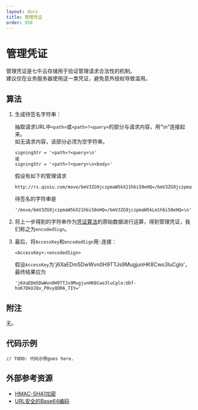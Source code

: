 ```yaml
---
layout: docs
title: 管理凭证
order: 950
---
```


<a id="access-token"></a>
# 管理凭证

管理凭证是七牛云存储用于验证管理请求合法性的机制。  
建议仅在业务服务器使用这一类凭证，避免意外授权导致滥用。  

<a id="access-token-algorithm"></a>
## 算法

1. 生成待签名字符串：  

	抽取请求URL中`<path>`或`<path>?<query>`的部分与请求内容，用“\n”连接起来。  
	如无请求内容，该部分必须为空字符串。  

	```
    signingStr = '<path>?<query>\n'
    或
    signingStr = '<path>?<query>\n<body>'
	```

	假设有如下的管理请求  

	```
    http://rs.qiniu.com/move/bmV3ZG9jczpmaW5kX21hbi50eHQ=/bmV3ZG9jczpmaW5kLm1hbi50eHQ=
	```

	待签名的字符串是  

	```
    '/move/bmV3ZG9jczpmaW5kX21hbi50eHQ=/bmV3ZG9jczpmaW5kLm1hbi50eHQ=\n'
	```

2. 将上一步得到的字符串作为[凭证算法][tokenAlgorithmHref]的原始数据进行运算，得到管理凭证，我们称之为`encodedSign`。

3. 最后，将`AccessKey`和`encodedSign`用`:`连接：  

	```
    <AccessKey>:<encodedSign>
	```

    假设`AccessKey`为'j6XaEDm5DwWvn0H9TTJs9MugjunHK8Cwo3luCglo'，最终结果应为  

    
	```
    'j6XaEDm5DwWvn0H9TTJs9MugjunHK8Cwo3luCglo:Ubf-hoK7DkUJQv_P0vyQORA_7IY='
	```

<a id="access-token-remarks"></a>
## 附注

无。

<a id="access-token-samples"></a>
## 代码示例

```
// TODO: 代码示例goes here.
```

<a id="access-external-resources"></a>
## 外部参考资源

- [HMAC-SHA1加密][hmacSha1Href]
- [URL安全的Base64编码][urlsafeBase64Href]

[hmacSha1Href]:             http://en.wikipedia.org/wiki/Hash-based_message_authentication_code                  "HMAC-SHA1加密"
[urlsafeBase64Href]:        http://zh.wikipedia.org/wiki/Base64#.E5.9C.A8URL.E4.B8.AD.E7.9A.84.E5.BA.94.E7.94.A8 "URL安全的Base64编码"
[tokenAlgorithmHref]:		token-algorithm.html